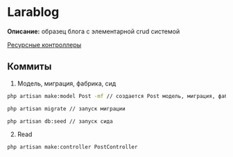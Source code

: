 # Larablog  
  
__Описание:__ образец блога с элементарной crud системой  

[Ресурсные контроллеры](https://laravel.su/docs/8.x/controllers#resource-controllers)  

## Коммиты  
1. Модель, миграция, фабрика, сид  
```sh
php artisan make:model Post -mf // создается Post модель, миграция, фабрика
```
```sh
php artisan migrate // запуск миграции
```
```sh
php artisan db:seed // запуск сида 
```  

2. Read  
```sh
php artisan make:controller PostController
``` 
